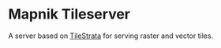 # Mapnik Tileserver

A server based on [TileStrata](https://github.com/naturalatlas/tilestrata) for serving raster and vector tiles.